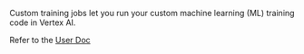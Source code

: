 Custom training jobs let you run your custom machine learning (ML) training code in Vertex AI.

Refer to the [User Doc](https://cloud.google.com/vertex-ai/docs/pipelines/customjob-component)